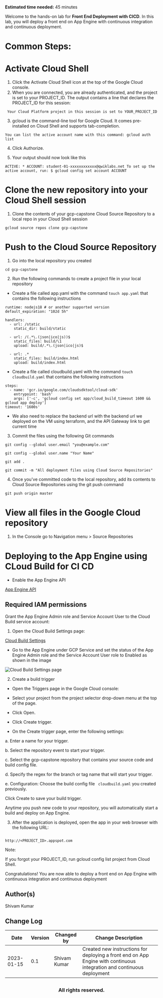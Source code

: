 **Estimated time needed:** 45 minutes

Welcome to the hands-on lab for **Front End Deployment with CICD**. In this lab, you will deploy a front end on App Engine with continuous integration and continuous deployment.

# Common Steps:

# Activate Cloud Shell

1. Click the Activate Cloud Shell icon at the top of the Google Cloud console.
2. When you are connected, you are already authenticated, and the project is set to your PROJECT_ID. The output contains a line that declares the PROJECT_ID for this session:

` 
Your Cloud Platform project in this session is set to YOUR_PROJECT_ID
`

3. gcloud is the command-line tool for Google Cloud. It comes pre-installed on Cloud Shell and supports tab-completion.

`
You can list the active account name with this command:
gcloud auth list
`

4. Click Authorize.

5. Your output should now look like this

`
ACTIVE: *
ACCOUNT: student-01-xxxxxxxxxxxx@qwiklabs.net
To set up the active account, run:
    $ gcloud config set account ACCOUNT
`

# Clone the new repository into your Cloud Shell session

1. Clone the contents of your gcp-capstone Cloud Source Repository to a local repo in your Cloud Shell session

`
gcloud source repos clone gcp-capstone
`
# Push to the Cloud Source Repository

1. Go into the local repository you created

`
cd gcp-capstone
`

2. Run the following commands to create a project file in your local repository

- Create a file called app.yaml with the command ` touch app.yaml ` that contains the following instructions
 
```
runtime: nodejs18 # or another supported version
default_expiration: "102d 5h"

handlers:
  - url: /static
    static_dir: build/static

  - url: /(.*\.(json|ico|js))$
    static_files: build/\1
    upload: build/.*\.(json|ico|js)$

  - url: .*
    static_files: build/index.html
    upload: build/index.html
```
- Create a file called cloudbuild.yaml with the command ` touch cloudbuild.yaml ` that contains the following instructions

```
steps:
  - name: 'gcr.io/google.com/cloudsdktool/cloud-sdk'
    entrypoint: 'bash'
    args: ['-c', 'gcloud config set app/cloud_build_timeout 1600 && gcloud app deploy']
timeout: '1600s'
```

- We also need to replace the backend url with the backend url we deployed on the VM using terraform, and the API Gateway link to get current time

3. Commit the files using the following Git commands

`
git config --global user.email "you@example.com"
`

`
git config --global user.name "Your Name"
`

`
git add .
`

`
git commit -m "All deployment files using Cloud Source Repositories"
`

4. Once you've committed code to the local repository, add its contents to Cloud Source Repositories using the git push command

`
git push origin master
`

# View all files in the Google Cloud repository

1. In the Console go to Navigation menu > Source Repositories

# Deploying to the App Engine using CLoud Build for CI CD

- Enable the App Engine API

[App Engine API](https://console.cloud.google.com/apis/library/appengine.googleapis.com?_ga=2.92569309.1154273686.1673849413-1685325301.1673849413&_gac=1.250146420.1673849413.CjwKCAiA5Y6eBhAbEiwA_2ZWIZjNG6PKtuHqB9Y06g7eQIP6bJMOYyeMt2kH8K9MQdstblrwnlH26RoCNWIQAvD_BwE)

## Required IAM permissions

Grant the App Engine Admin role and Service Account User to the Cloud Build service account:

1. Open the Cloud Build Settings page:

[Cloud Build Settings](https://console.cloud.google.com/cloud-build/settings?_ga=2.63336943.1154273686.1673849413-1685325301.1673849413&_gac=1.127569535.1673849413.CjwKCAiA5Y6eBhAbEiwA_2ZWIZjNG6PKtuHqB9Y06g7eQIP6bJMOYyeMt2kH8K9MQdstblrwnlH26RoCNWIQAvD_BwE)

- Go to the App Engine under GCP Service and set the status of the App Engine Admin role and the Service Account User role to Enabled as shown in the image

<img src="Cloud Build Settings page.jpg"
     alt="Cloud Build Settings page"
      />

2. Create a build trigger

- Open the Triggers page in the Google Cloud console:

- Select your project from the project selector drop-down menu at the top of the page.

- Click Open.

- Click Create trigger.

- On the Create trigger page, enter the following settings:

a. Enter a name for your trigger.

b. Select the repository event to start your trigger.

c. Select the gcp-capstone repository that contains your source code and build config file.

d. Specify the regex for the branch or tag name that will start your trigger.

e. Configuration: Choose the build config file ` cloudbuild.yaml` you created previously.

Click Create to save your build trigger.

Anytime you push new code to your repository, you will automatically start a build and deploy on App Engine.

3. After the application is deployed, open the app in your web browser with the following URL:

```

http://<PROJECT_ID>.appspot.com

```
Note:

If you forgot your PROJECT_ID, run gcloud config list project from Cloud Shell.

Congratulations! You are now able to deploy a front end on App Engine with continuous integration and continuous deployment

## Author(s)
Shivam Kumar


## Change Log
| Date | Version | Changed by | Change Description |
|------|--------|--------|---------|
| 2023-01-15 | 0.1 | Shivam Kumar | Created new instructions for deploying a front end on App Engine with continuous integration and continuous deployment|


## <h3 align="center"> All rights reserved. <h3/>

